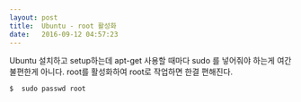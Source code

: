 ```yaml
---
layout: post
title:  Ubuntu - root 활성화
date:   2016-09-12 04:57:23
---
```


Ubuntu 설치하고 setup하는데 apt-get 사용할 때마다 sudo 를 넣어줘야 하는게 여간 불편한게 아니다. root를 활성화하여 root로 작업하면 한결 편해진다.

	$  sudo passwd root